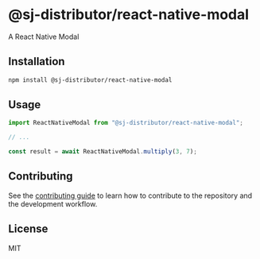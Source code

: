 # @sj-distributor/react-native-modal

A React Native Modal

## Installation

```sh
npm install @sj-distributor/react-native-modal
```

## Usage

```js
import ReactNativeModal from "@sj-distributor/react-native-modal";

// ...

const result = await ReactNativeModal.multiply(3, 7);
```

## Contributing

See the [contributing guide](CONTRIBUTING.md) to learn how to contribute to the repository and the development workflow.

## License

MIT

